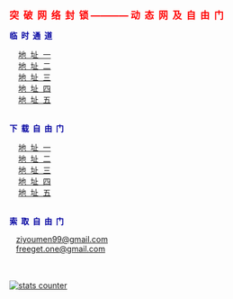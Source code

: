 

<html>





<body>

<p><big><font color="#FF0000"><strong>突&nbsp; 破&nbsp; 网&nbsp; 络&nbsp; 封&nbsp; 锁&nbsp;————&nbsp;动&nbsp; 态&nbsp; 网&nbsp; 及&nbsp; 自&nbsp; 
由&nbsp; 门</strong></font></big></p>



<font color="#0000A0"><strong>临&nbsp; 时&nbsp; 通&nbsp; 道</strong>


&nbsp;&nbsp;&nbsp; <a href="https://dculvamwvrb2f.cloudfront.net/?c5Z1gBCJu=1T&90OR0WrX=M8sDkJts4&tPpYpgYOIL_=Toh6Nk&GFJi5B7DF=uUjFk9-Jv8XbP5A#">地&nbsp; 址&nbsp; 一</a> 
&nbsp;&nbsp;&nbsp;<br>
&nbsp;&nbsp;&nbsp; <a href="https://ddvcvakfra60e.cloudfront.net/?U8zzHkCJxCj=EWa3&RY94i7R8r=Ww&Pei9uY-2-=_SQM-uir&NJ0sNwl4LXK=DHmQn0IjE_vSmq-#">地&nbsp; 址&nbsp; 二</a>
&nbsp;&nbsp;&nbsp;<br>
&nbsp;&nbsp;&nbsp; <a href="https://ddvcvakfra60e.cloudfront.net/?U8zzHkCJxCj=EWa3&RY94i7R8r=Ww&Pei9uY-2-=_SQM-uir&NJ0sNwl4LXK=DHmQn0IjE_vSmq-#">地&nbsp; 址&nbsp; 三</a> 
&nbsp;&nbsp;&nbsp;<br>
&nbsp;&nbsp;&nbsp; <a href="https://ddvcvakfra60e.cloudfront.net/?U8zzHkCJxCj=EWa3&RY94i7R8r=Ww&Pei9uY-2-=_SQM-uir&NJ0sNwl4LXK=DHmQn0IjE_vSmq-#">地&nbsp; 址&nbsp; 四</a> 
&nbsp;&nbsp;&nbsp;<br>
&nbsp;&nbsp;&nbsp; <a href="https://ddvcvakfra60e.cloudfront.net/?U8zzHkCJxCj=EWa3&RY94i7R8r=Ww&Pei9uY-2-=_SQM-uir&NJ0sNwl4LXK=DHmQn0IjE_vSmq-#">地&nbsp; 址&nbsp; 五</a> 
&nbsp;&nbsp;&nbsp;<br>
<br>


<font color="#0000A0"><strong>下&nbsp; 载&nbsp; 自&nbsp; 由&nbsp; 门</strong>






&nbsp;&nbsp;&nbsp; <a href="https://gitlab.com/shenzhouzhengdao/w/raw/master/szzd/fgp.zip">地&nbsp; 址&nbsp; 一</a> 
&nbsp;&nbsp;&nbsp;<br>
&nbsp;&nbsp;&nbsp; <a href="https://github.com/freegate-release/website/archive/fglatest.zip">地&nbsp; 址&nbsp; 二</a> 
&nbsp;&nbsp;&nbsp;<br>
&nbsp;&nbsp;&nbsp; <a href="https://github.com/freegate-release/website/archive/fglatest.zip">地&nbsp; 址&nbsp; 三</a> 
&nbsp;&nbsp;&nbsp;<br>
&nbsp;&nbsp;&nbsp; <a href="https://github.com/freegate-release/website/archive/fglatest.zip">地&nbsp; 址&nbsp; 四</a> 
&nbsp;&nbsp;&nbsp;<br>
&nbsp;&nbsp;&nbsp; <a href="https://github.com/freegate-release/website/archive/fglatest.zip">地&nbsp; 址&nbsp; 五</a> 
&nbsp;&nbsp;&nbsp;<br>
<br>






<font color="#0000A0"><strong>索&nbsp; 取&nbsp; 自&nbsp; 由&nbsp; 门</strong>

&nbsp;&nbsp;&nbsp;<a href="ziyoumen99@gmail.com">ziyoumen99@gmail.com</a> <br>
&nbsp;&nbsp;&nbsp;<a href="freeget.one@gmail.com">freeget.one@gmail.com</a> 

<br>



<body>





<br>
<a href="http://www.easycounter.com/">
<img src="http://www.easycounter.com/counter.php?45tertwer"
border="0" alt="stats counter"></a>












</body>
</html>

